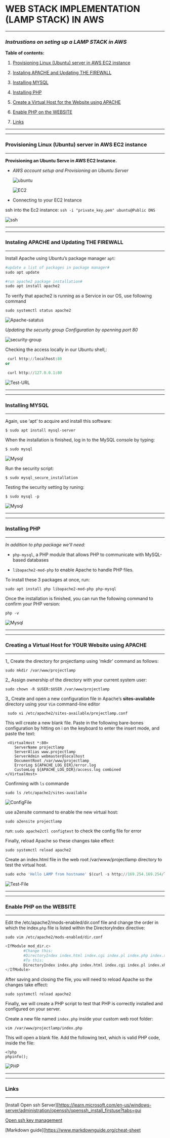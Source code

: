 # WEB STACK IMPLEMENTATION (LAMP STACK) IN AWS
---

### *Instrustions on seting up a LAMP STACK in AWS*

**Table of contents:**

    
1. [Provisioning Linux (Ubuntu) server in AWS EC2 instance](#provisioning-linux-ubuntu-server-in-aws-ec2-instance)

2. [Instaling APACHE and Updating THE FIREWALL](#instaling-apache-and-updating-the-firewall)

3. [Installing MYSQL](#installing-mysql)

4. [Installing PHP](#installing-php)

5. [Create a Virtual Host for the Website using APACHE](#creating-a-virtual-host-for-your-website-using-apache)

6. [Enable PHP on the WEBSITE](#enable-php-on-the-website)

7. [Links](#links)
  
----
---
### **Provisioning Linux (Ubuntu) server in AWS EC2 instance**
---
**Provisioning an Ubuntu Serve in AWS EC2 Instance.**

- *AWS account setup and Provisioning an Ubuntu Server*


    ![ubuntu](./images-project1/Ubuntu.PNG)

    ![EC2](./images-project1/Lamp-EC2.PNG)


- Connecting to your EC2 Instance

ssh into the Ec2 instance: `ssh -i "private_key.pem" ubuntu@Public DNS`

![ssh](./images-project1/EC2-SSH-connection.PNG)

---
---
### **Instaling APACHE and Updating THE FIREWALL**
-----

Install Apache using Ubuntu’s package manager `apt`:

``` py
#update a list of packages in package manager#
sudo apt update

#run apache2 package installation#
sudo apt install apache2
```

To verify that apache2 is running as a Service in our OS, use following command

`sudo systemctl status apache2`

![Apache-satatus](./images-project1/apache2_status_test.PNG)

*Updating the security group Configuration by openning port 80*

![security-group](./images-project1/Security-group.PNG)


 Checking the access locally in our Ubuntu shell,:
```py
 curl http://localhost:80
or

 curl http://127.0.0.1:80
```

![Test-URL](./images-project1/Apache-URL-test.PNG)


---
---
### **Installing MYSQL**
---

Again, use ‘apt’ to acquire and install this software:

`$ sudo apt install mysql-server`

When the installation is finished, log in to the MySQL console by typing:

`$ sudo mysql`


![Mysql](./images-project1/Mysql.PNG)


Run the security script:

`$ sudo mysql_secure_installation`

Testing the security setting by runing:

`$ sudo mysql -p`

![Mysql](./images-project1/Mysql_test.PNG)

---
---
### **Installing PHP**

---

 *In addition to php package we'll need:*
 * `php-mysql`, a PHP module that allows PHP to communicate with MySQL-based databases
  
  * `libapache2-mod-php` to enable Apache to handle PHP files.
  
  To install these 3 packages at once, run:

`sudo apt install php libapache2-mod-php php-mysql`

Once the installation is finished, you can run the following command to confirm your PHP version:

`php -v`

![Mysql](./images-project1/PHP-V.PNG)

---
---
### **Creating a Virtual Host for YOUR Website using APACHE**
---
  1_ Create the directory for projectlamp using ‘mkdir’ command as follows:

`sudo mkdir /var/www/projectlamp`

2_ Assign ownership of the directory with your current system user:

 `sudo chown -R $USER:$USER /var/www/projectlamp`

 3_ Create and open a new configuration file in Apache’s **sites-available** directory using your `Vim` command-line editor

 `
 sudo vi /etc/apache2/sites-available/projectlamp.conf`

 This will create a new blank file. Paste in the following bare-bones configuration by hitting on i on the keyboard to enter the insert mode, and paste the text:

```
 <VirtualHost *:80>
    ServerName projectlamp
    ServerAlias www.projectlamp 
    ServerAdmin webmaster@localhost
    DocumentRoot /var/www/projectlamp
    ErrorLog ${APACHE_LOG_DIR}/error.log
    CustomLog ${APACHE_LOG_DIR}/access.log combined
</VirtualHost>
```


Confirming with `ls` commande

`sudo ls /etc/apache2/sites-available`

![ConfigFile](./images-project1/ConfigFile.PNG)

use a2ensite command to enable the new virtual host:

`sudo a2ensite projectlamp`

run:
`sudo apache2ctl configtest` to check the config file for error

Finally, reload Apache so these changes take effect:

`sudo systemctl reload apache2`

Create an index.html file in the web root /var/www/projectlamp directory to test the virtual host.

```py
sudo echo 'Hello LAMP from hostname' $(curl -s http://169.254.169.254/latest/meta-data/public-hostname) 'with public IP' $(curl -s http://169.254.169.254/latest/meta-data/public-ipv4) > /var/www/projectlamp/index.html
```

![Test-File](./images-project1/Test.hlm.PNG)

---
---

### **Enable PHP on the WEBSITE**
---
Edit the /etc/apache2/mods-enabled/dir.conf file and change the order in which the index.`php` file is listed within the DirectoryIndex directive:

`sudo vim /etc/apache2/mods-enabled/dir.conf`
```py
<IfModule mod_dir.c>
        #Change this:
        #DirectoryIndex index.html index.cgi index.pl index.php index.xhtml index.htm
        #To this:
        DirectoryIndex index.php index.html index.cgi index.pl index.xhtml index.htm
</IfModule>
```

After saving and closing the file, you will need to reload Apache so the changes take effect:

`sudo systemctl reload apache2`

Finally, we will create a PHP script to test that PHP is correctly installed and configured on your server.


Create a new file named `index.php` inside your custom web root folder:

`vim /var/www/projectlamp/index.php`

This will open a blank file. Add the following text, which is valid PHP code, inside the file:

```
<?php
phpinfo();
```

![PHP](./images-project1/Apache-URL-test.PNG)

---
---

### **Links**
---
[Install Open ssh Server][https://learn.microsoft.com/en-us/windows-server/administration/openssh/openssh_install_firstuse?tabs=gui

[Open ssh key management](https://learn.microsoft.com/en-us/windows-server/administration/openssh/openssh_keymanagement?source=recommendations)

[Markdown guide][https://www.markdownguide.org/cheat-sheet
